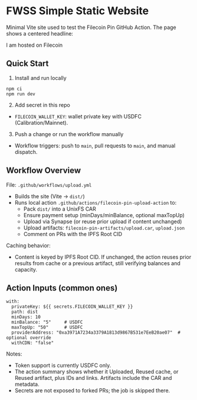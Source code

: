 # FWSS Simple Static Website

Minimal Vite site used to test the Filecoin Pin GitHub Action. The page shows a centered headline:

  I am hosted on Filecoin

## Quick Start

1) Install and run locally

```
npm ci
npm run dev
```

2) Add secret in this repo

- `FILECOIN_WALLET_KEY`: wallet private key with USDFC (Calibration/Mainnet).

3) Push a change or run the workflow manually

- Workflow triggers: push to `main`, pull requests to `main`, and manual dispatch.

## Workflow Overview

File: `.github/workflows/upload.yml`

- Builds the site (Vite → `dist/`)
- Runs local action `.github/actions/filecoin-pin-upload-action` to:
  - Pack `dist/` into a UnixFS CAR
  - Ensure payment setup (minDays/minBalance, optional maxTopUp)
  - Upload via Synapse (or reuse prior upload if content unchanged)
  - Upload artifacts: `filecoin-pin-artifacts/upload.car`, `upload.json`
  - Comment on PRs with the IPFS Root CID

Caching behavior:
- Content is keyed by IPFS Root CID. If unchanged, the action reuses prior results from cache or a previous artifact, still verifying balances and capacity.

## Action Inputs (common ones)

```
with:
  privateKey: ${{ secrets.FILECOIN_WALLET_KEY }}
  path: dist
  minDays: 10
  minBalance: "5"     # USDFC
  maxTopUp: "50"      # USDFC
  providerAddress: "0xa3971A7234a3379A1813d9867B531e7EeB20ae07"  # optional override
  withCDN: "false"
```

Notes:
- Token support is currently USDFC only.
- The action summary shows whether it Uploaded, Reused cache, or Reused artifact, plus IDs and links. Artifacts include the CAR and metadata.
- Secrets are not exposed to forked PRs; the job is skipped there.
